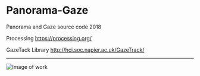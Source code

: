 # Panorama-Gaze
Panorama and Gaze source code 2018

Processing 
https://processing.org/

GazeTack Library
http://hci.soc.napier.ac.uk/GazeTrack/

---

![Image of work](https://d33wubrfki0l68.cloudfront.net/523ea2f871d86c92cef55c394e14dde2991d3bc1/91d28/image/projects_itteptb_pag_2.jpg)
